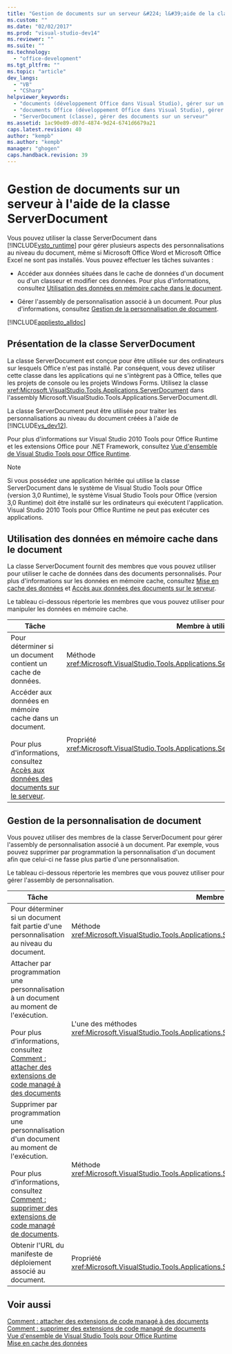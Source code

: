```yaml
---
title: "Gestion de documents sur un serveur &#224; l&#39;aide de la classe ServerDocument"
ms.custom: ""
ms.date: "02/02/2017"
ms.prod: "visual-studio-dev14"
ms.reviewer: ""
ms.suite: ""
ms.technology: 
  - "office-development"
ms.tgt_pltfrm: ""
ms.topic: "article"
dev_langs: 
  - "VB"
  - "CSharp"
helpviewer_keywords: 
  - "documents (développement Office dans Visual Studio), gérer sur un serveur"
  - "documents Office (développement Office dans Visual Studio), gérer sur un serveur"
  - "ServerDocument (classe), gérer des documents sur un serveur"
ms.assetid: 1ac90e89-d07d-4874-9d24-6741d6679a21
caps.latest.revision: 40
author: "kempb"
ms.author: "kempb"
manager: "ghogen"
caps.handback.revision: 39
---
```

# Gestion de documents sur un serveur &#224; l&#39;aide de la classe ServerDocument
  Vous pouvez utiliser la classe ServerDocument dans [!INCLUDE[vsto_runtime](../vsto/includes/vsto-runtime-md.md)] pour gérer plusieurs aspects des personnalisations au niveau du document, même si Microsoft Office Word et Microsoft Office Excel ne sont pas installés.  Vous pouvez effectuer les tâches suivantes :  
  
-   Accéder aux données situées dans le cache de données d'un document ou d'un classeur et modifier ces données.  Pour plus d'informations, consultez [Utilisation des données en mémoire cache dans le document](#CachedData).  
  
-   Gérer l'assembly de personnalisation associé à un document.  Pour plus d'informations, consultez [Gestion de la personnalisation de document](#CustomizationInfo).  
  
 [!INCLUDE[appliesto_alldoc](../vsto/includes/appliesto-alldoc-md.md)]  
  
## Présentation de la classe ServerDocument  
 La classe ServerDocument est conçue pour être utilisée sur des ordinateurs sur lesquels Office n'est pas installé.  Par conséquent, vous devez utiliser cette classe dans les applications qui ne s'intègrent pas à Office, telles que les projets de console ou les projets Windows Forms.  Utilisez la classe <xref:Microsoft.VisualStudio.Tools.Applications.ServerDocument> dans l'assembly Microsoft.VisualStudio.Tools.Applications.ServerDocument.dll.  
  
 La classe ServerDocument peut être utilisée pour traiter les personnalisations au niveau du document créées à l'aide de [!INCLUDE[vs_dev12](../vsto/includes/vs-dev12-md.md)].  
  
 Pour plus d'informations sur Visual Studio 2010 Tools pour Office Runtime et les extensions Office pour .NET Framework, consultez [Vue d'ensemble de Visual Studio Tools pour Office Runtime](../vsto/visual-studio-tools-for-office-runtime-overview.md).  
  
> [!NOTE]  
>  Si vous possédez une application héritée qui utilise la classe ServerDocument dans le système de Visual Studio Tools pour Office \(version 3,0 Runtime\), le système Visual Studio Tools pour Office \(version 3,0 Runtime\) doit être installé sur les ordinateurs qui exécutent l'application.  Visual Studio 2010 Tools pour Office Runtime ne peut pas exécuter ces applications.  
  
##  <a name="CachedData"></a> Utilisation des données en mémoire cache dans le document  
 La classe ServerDocument fournit des membres que vous pouvez utiliser pour utiliser le cache de données dans des documents personnalisés.  Pour plus d'informations sur les données en mémoire cache, consultez [Mise en cache des données](../vsto/caching-data.md) et [Accès aux données des documents sur le serveur](../vsto/accessing-data-in-documents-on-the-server.md).  
  
 Le tableau ci\-dessous répertorie les membres que vous pouvez utiliser pour manipuler les données en mémoire cache.  
  
|Tâche|Membre à utiliser|  
|-----------|-----------------------|  
|Pour déterminer si un document contient un cache de données.|Méthode <xref:Microsoft.VisualStudio.Tools.Applications.ServerDocument.IsCacheEnabled%2A>.|  
|Accéder aux données en mémoire cache dans un document.<br /><br /> Pour plus d'informations, consultez [Accès aux données des documents sur le serveur](../vsto/accessing-data-in-documents-on-the-server.md).|Propriété <xref:Microsoft.VisualStudio.Tools.Applications.ServerDocument.CachedData%2A>.|  
  
##  <a name="CustomizationInfo"></a> Gestion de la personnalisation de document  
 Vous pouvez utiliser des membres de la classe ServerDocument pour gérer l'assembly de personnalisation associé à un document.  Par exemple, vous pouvez supprimer par programmation la personnalisation d'un document afin que celui\-ci ne fasse plus partie d'une personnalisation.  
  
 Le tableau ci\-dessous répertorie les membres que vous pouvez utiliser pour gérer l'assembly de personnalisation.  
  
|Tâche|Membre à utiliser|  
|-----------|-----------------------|  
|Pour déterminer si un document fait partie d'une personnalisation au niveau du document.|Méthode <xref:Microsoft.VisualStudio.Tools.Applications.ServerDocument.GetCustomizationVersion%2A>.|  
|Attacher par programmation une personnalisation à un document au moment de l'exécution.<br /><br /> Pour plus d’informations, consultez [Comment : attacher des extensions de code managé à des documents](../vsto/how-to-attach-managed-code-extensions-to-documents.md)|L'une des méthodes <xref:Microsoft.VisualStudio.Tools.Applications.ServerDocument.AddCustomization%2A>.|  
|Supprimer par programmation une personnalisation d'un document au moment de l'exécution.<br /><br /> Pour plus d'informations, consultez [Comment : supprimer des extensions de code managé de documents](../vsto/how-to-remove-managed-code-extensions-from-documents.md).|Méthode <xref:Microsoft.VisualStudio.Tools.Applications.ServerDocument.RemoveCustomization%2A>.|  
|Obtenir l'URL du manifeste de déploiement associé au document.|Propriété <xref:Microsoft.VisualStudio.Tools.Applications.ServerDocument.DeploymentManifestUrl%2A>.|  
  
## Voir aussi  
 [Comment : attacher des extensions de code managé à des documents](../vsto/how-to-attach-managed-code-extensions-to-documents.md)   
 [Comment : supprimer des extensions de code managé de documents](../vsto/how-to-remove-managed-code-extensions-from-documents.md)   
 [Vue d'ensemble de Visual Studio Tools pour Office Runtime](../vsto/visual-studio-tools-for-office-runtime-overview.md)   
 [Mise en cache des données](../vsto/caching-data.md)  
  
  